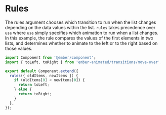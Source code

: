 # Rules

The rules argument chooses which transition to run when the list changes depending on the data values within the list. `rules` takes precedence over `use` where `use` simply specifies which animation to run when a list changes. In this example, the rule compares the values of the first elements in two lists, and determines whether to animate to the left or to the right based on those values. 

  ```js
  import Component from '@ember/component';
  import { toLeft, toRight } from 'ember-animated/transitions/move-over';

  export default Component.extend({
    rules({ oldItems, newItems }) {
      if (oldItems[0] < newItems[0]) {
        return toLeft;
      } else {
        return toRight;
      }
    },
  });
  ```

